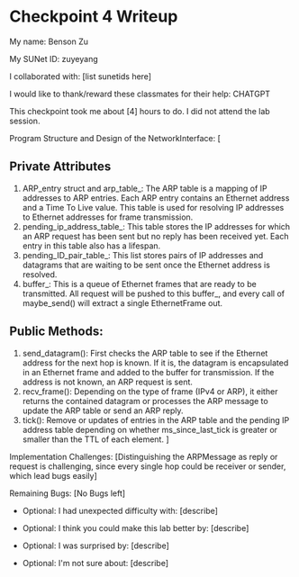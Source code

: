 Checkpoint 4 Writeup
====================

My name: Benson Zu

My SUNet ID: zuyeyang

I collaborated with: [list sunetids here]

I would like to thank/reward these classmates for their help: CHATGPT

This checkpoint took me about [4] hours to do. I did not attend the lab session.

Program Structure and Design of the NetworkInterface:
[
## Private Attributes
1. ARP_entry struct and arp_table_: 
The ARP table is a mapping of IP addresses to ARP entries. Each ARP entry 
contains an Ethernet address and a Time To Live value. This table is used
for resolving IP addresses to Ethernet addresses for frame transmission.
2. pending_ip_address_table_: 
This table stores the IP addresses for which an ARP request has been sent
but no reply has been received yet. Each entry in this table also has a 
lifespan.
3. pending_ID_pair_table_: 
This list stores pairs of IP addresses and datagrams that are waiting to be
sent once the Ethernet address is resolved.
4. buffer_: 
This is a queue of Ethernet frames that are ready to be transmitted. All
request will be pushed to this buffer_, and every call of maybe_send()
will extract a single EthernetFrame out.

## Public Methods:
1. send_datagram(): 
First checks the ARP table to see if the Ethernet address for the next
hop is known. If it is, the datagram is encapsulated in an Ethernet frame
and added to the buffer for transmission. If the address is not known,
an ARP request is sent.
2. recv_frame(): 
Depending on the type of frame (IPv4 or ARP), it either returns the
contained datagram or processes the ARP message to update the ARP
table or send an ARP reply.
3. tick(): 
Remove or updates of entries in the ARP table and the pending IP 
address table depending on whether ms_since_last_tick is greater
or smaller than the TTL of each element.
]

Implementation Challenges:
[Distinguishing the ARPMessage as reply or request is challenging, since 
every single hop could be receiver or sender, which lead bugs easily]

Remaining Bugs:
[No Bugs left]

- Optional: I had unexpected difficulty with: [describe]

- Optional: I think you could make this lab better by: [describe]

- Optional: I was surprised by: [describe]

- Optional: I'm not sure about: [describe]
